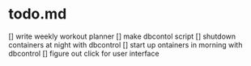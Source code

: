 # todo.md
[] write weekly workout planner
[] make dbcontol script
[] shutdown containers at night with dbcontrol
[] start up ontainers in morning with dbcontrol
[] figure out click for user interface
